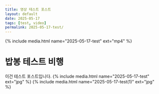 ```yaml
---
title: 영상 테스트 포스트
layout: default
date: 2025-05-17
tags: [test, video]
permalink: 2025-05-17-test/
---
```

{% include media.html name="2025-05-17-test" ext="mp4" %}

# 밥봉 테스트 비행

이건 테스트 포스트입니다.
{% include media.html name="2025-05-17-test" ext="jpg" %}
{% include media.html name="2025-05-17-test(1)" ext="jpg" %}


